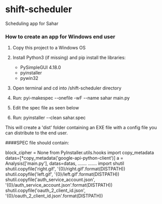 # shift-scheduler
Scheduling app for Sahar 



### How to create an app for Windows end user

1. Copy this project to a Windows OS

2. Install Python3 (if missing) and pip install the libraries:
    - PySimpleGUI	4.18.0
    - pyinstaller
    - pywin32
    
3. Open terminal and cd into /shift-scheduler directory

4. Run:
pyi-makespec --onefile -wF --name sahar main.py

5. Edit the spec file as seen below

6. Run:
pyinstaller --clean sahar.spec

This will create a 'dist' folder containing an EXE file with a config file you can distribute to the end user.



####SPEC file should contain:

block_cipher = None
from PyInstaller.utils.hooks import copy_metadata
datas=[*copy_metadata('google-api-python-client')]
a = Analysis(['main.py'],
             datas=datas,
.......
.......
import shutil
shutil.copyfile('right.gif', '{0}/right.gif'.format(DISTPATH))
shutil.copyfile('left.gif', '{0}/left.gif'.format(DISTPATH))
shutil.copyfile('auth_service_account.json', '{0}/auth_service_account.json'.format(DISTPATH))
shutil.copyfile('oauth_2_client_id.json', '{0}/oauth_2_client_id.json'.format(DISTPATH))




